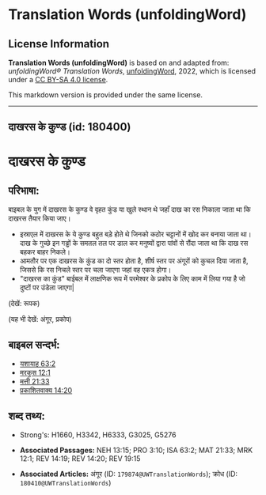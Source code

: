 # Translation Words (unfoldingWord)

## License Information

**Translation Words (unfoldingWord)** is based on and adapted from: _unfoldingWord® Translation Words_, [unfoldingWord](https://unfoldingword.org/utw), 2022, which is licensed under a [CC BY-SA 4.0 license](https://creativecommons.org/licenses/by-sa/4.0/legalcode.en).

This markdown version is provided under the same license.



--------------------------------

## दाखरस के कुण्ड (id: 180400)

दाखरस के कुण्ड
==============

परिभाषा:
--------

बाइबल के युग में दाखरस के कुण्ड वे वृहत कुंड या खुले स्थान थे जहाँ दाख का रस निकाला जाता था कि दाखरस तैयार किया जाए।

* इस्राएल में दाखरस के ये कुण्ड बहुत बड़े होते थे जिनको कठोर चट्टानों में खोद कर बनाया जाता था। दाख के गुच्छे इन गड्ढों के समतल तल पर डाल कर मनुष्यों द्वारा पांवों से रौंदा जाता था कि दाख रस बहकर बाहर निकले।
* आमतौर पर एक दाखरस के कुंड का दो स्तर होता है, शीर्ष स्तर पर अंगूरों को कुचल दिया जाता है, जिससे कि रस निचले स्तर पर चला जाएगा जहां वह एकत्र होगा।
* "दाखरस का कुंड" बाईबल में लाक्षणिक रूप में परमेश्वर के प्रकोप के लिए काम में लिया गया है जो दुष्टों पर उंडेला जाएगा\|

(देखें: रूपक)

(यह भी देखें: अंगूर, प्रकोप)

बाइबल सन्दर्भ:
--------------

* [यशायाह 63:2](https://ref.ly/Isa63:2)
* [मरकुस 12:1](https://ref.ly/Mark12:1)
* [मत्ती 21:33](https://ref.ly/Matt21:33)
* [प्रकाशितवाक्य 14:20](https://ref.ly/Rev14:20)

शब्द तथ्य:
----------

* Strong's: H1660, H3342, H6333, G3025, G5276

* **Associated Passages:** NEH 13:15; PRO 3:10; ISA 63:2; MAT 21:33; MRK 12:1; REV 14:19; REV 14:20; REV 19:15
* **Associated Articles:** अंगूर (ID: `179874@UWTranslationWords`); क्रोध (ID: `180410@UWTranslationWords`)

